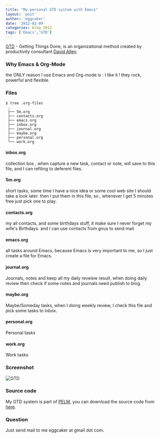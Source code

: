 ```yaml
---
title: "My personal GTD system with Emacs" 
layout: 'post'
author: 'eggcaker'
date: '2012-02-09'
categories: blog 2012
tags: ['Emacs','GTD']
---
```



[GTD](http://en.wikipedia.org/wiki/Getting_Things_Done) - Getting Things Done,
is an organizational method created by productivity consultant [David
Allen](http://en.wikipedia.org/wiki/David_Allen_(author)).

### Why Emacs & Org-Mode

the ONLY reason I use Emacs and Org-mode is : I like it ! they rock, powerful
and flexible.

### Files

    
    $ tree .org-files 
     .
     ├── 5m.org
     ├── contacts.org
     ├── emacs.org
     ├── inbox.org
     ├── journal.org
     ├── maybe.org
     ├── personal.org
     └── work.org   
    
    

#### inbox.org

collection box , when capture a new task, contact or note, will save to this
file, and I can refiling to deferent files.

#### 5m.org

short tasks, some time I have a nice idea or some cool web site I should take
a look later. then I put them in this file, so , whenever I get 5 minutes free
just pick one to play.

#### contacts.org

my all contacts, and some birthdays stuff, it make sure I never forget my
wife's Birthdays. and I can use contacts from gnus to send mail.

#### emacs.org

all tasks around Emacs, because Emacs is very important to me, so I just
create a file for Emacs.

#### journal.org

Journals, notes and keep all my daily reveiew result, when doing daily review
then check if some notes and journals need publish to blog.

#### maybe.org

Maybe/Someday tasks, when I doing weekly review, I check this file and pick
some tasks to inbox.

#### personal.org

Personal tasks

#### work.org

Work tasks

### Screenshot

![GTD](/articles/2012/02/gtd.png)

### Source code

My GTD system is part of [PELM](http://github.com/eggcaker/pelm), you can
download the source code from [here](http://github.com/eggcaker/pelm).

### Question

Just send mail to me eggcaker at gmail dot com.

